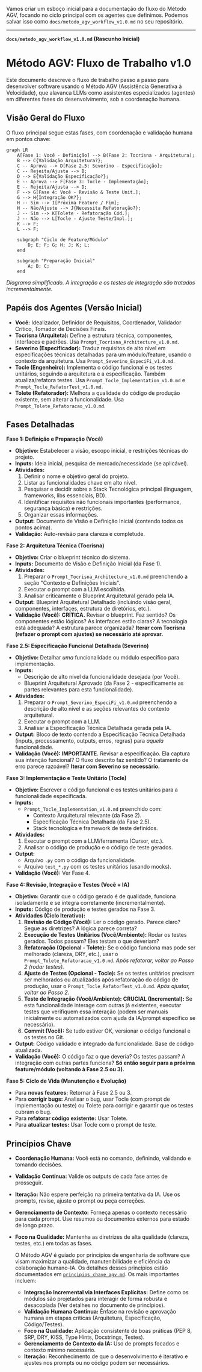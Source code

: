 Vamos criar um esboço inicial para a documentação do fluxo do Método AGV, focando no ciclo principal com os agentes que definimos. Podemos salvar isso como `docs/metodo_agv_workflow_v1.0.md` no seu repositório.

---

**`docs/metodo_agv_workflow_v1.0.md` (Rascunho Inicial)**

# Método AGV: Fluxo de Trabalho v1.0

Este documento descreve o fluxo de trabalho passo a passo para desenvolver software usando o Método AGV (Assistência Generativa à Velocidade), que alavanca LLMs como assistentes especializados (agentes) em diferentes fases do desenvolvimento, sob a coordenação humana.

## Visão Geral do Fluxo

O fluxo principal segue estas fases, com coordenação e validação humana em pontos chave:

```mermaid
graph LR
    A[Fase 1: Você - Definição] --> B(Fase 2: Tocrisna - Arquitetura);
    B --> C{Validação Arquitetura?};
    C -- Aprova --> D[Fase 2.5: Severino - Especificação];
    C -- Rejeita/Ajusta --> B;
    D --> E{Validação Especificação?};
    E -- Aprova --> F[Fase 3: Tocle - Implementação];
    E -- Rejeita/Ajusta --> D;
    F --> G[Fase 4: Você - Revisão & Teste Unit.];
    G --> H{Integração OK?};
    H -- Sim --> I[Próxima Feature / Fim];
    H -- Não/Ajuste --> J{Necessita Refatoração?};
    J -- Sim --> K[Tolete - Refatoração Cód.];
    J -- Não --> L[Tocle - Ajuste Teste/Impl.];
    K --> F;
    L --> F;

    subgraph "Ciclo de Feature/Módulo"
        D; E; F; G; H; J; K; L;
    end

    subgraph "Preparação Inicial"
        A; B; C;
    end

```

*Diagrama simplificado. A integração e os testes de integração são tratados incrementalmente.*

## Papéis dos Agentes (Versão Inicial)

*   **Você:** Idealizador, Definidor de Requisitos, Coordenador, Validador Crítico, Tomador de Decisões Finais.
*   **Tocrisna (Arquiteta):** Define a estrutura técnica, componentes, interfaces e padrões. Usa `Prompt_Tocrisna_Architecture_v1.0.md`.
*   **Severino (Especificador):** Traduz requisitos de alto nível em especificações técnicas detalhadas para um módulo/feature, usando o contexto da arquitetura. Usa `Prompt_Severino_EspeciFi_v1.0.md`.
*   **Tocle (Engenheiro):** Implementa o código funcional e os testes unitários, seguindo a arquitetura e a especificação. Também atualiza/refatora testes. Usa `Prompt_Tocle_Implementation_v1.0.md` e `Prompt_Tocle_RefatorTest_v1.0.md`.
*   **Tolete (Refatorador):** Melhora a qualidade do código de produção existente, sem alterar a funcionalidade. Usa `Prompt_Tolete_Refatoracao_v1.0.md`.

## Fases Detalhadas

**Fase 1: Definição e Preparação (Você)**

*   **Objetivo:** Estabelecer a visão, escopo inicial, e restrições técnicas do projeto.
*   **Inputs:** Ideia inicial, pesquisa de mercado/necessidade (se aplicável).
*   **Atividades:**
    1.  Definir o nome e objetivo geral do projeto.
    2.  Listar as funcionalidades chave em alto nível.
    3.  Pesquisar e decidir sobre a Stack Tecnológica principal (linguagem, frameworks, libs essenciais, BD).
    4.  Identificar requisitos não funcionais importantes (performance, segurança básica) e restrições.
    5.  Organizar essas informações.
*   **Output:** Documento de Visão e Definição Inicial (contendo todos os pontos acima).
*   **Validação:** Auto-revisão para clareza e completude.

**Fase 2: Arquitetura Técnica (Tocrisna)**

*   **Objetivo:** Criar o blueprint técnico do sistema.
*   **Inputs:** Documento de Visão e Definição Inicial (da Fase 1).
*   **Atividades:**
    1.  Preparar o `Prompt_Tocrisna_Architecture_v1.0.md` preenchendo a seção "Contexto e Definições Iniciais".
    2.  Executar o prompt com a LLM escolhida.
    3.  Analisar criticamente o Blueprint Arquitetural gerado pela IA.
*   **Output:** Blueprint Arquitetural Detalhado (incluindo visão geral, componentes, interfaces, estrutura de diretórios, etc.).
*   **Validação (Você): CRÍTICA.** Revisar o blueprint. Faz sentido? Os componentes estão lógicos? As interfaces estão claras? A tecnologia está adequada? A estrutura parece organizada? **Iterar com Tocrisna (refazer o prompt com ajustes) se necessário até aprovar.**

**Fase 2.5: Especificação Funcional Detalhada (Severino)**

*   **Objetivo:** Detalhar *uma* funcionalidade ou módulo específico para implementação.
*   **Inputs:**
    *   Descrição de alto nível da funcionalidade desejada (por Você).
    *   Blueprint Arquitetural Aprovado (da Fase 2 - especificamente as partes relevantes para esta funcionalidade).
*   **Atividades:**
    1.  Preparar o `Prompt_Severino_EspeciFi_v1.0.md` preenchendo a descrição de alto nível e as seções relevantes do contexto arquitetural.
    2.  Executar o prompt com a LLM.
    3.  Analisar a Especificação Técnica Detalhada gerada pela IA.
*   **Output:** Bloco de texto contendo a Especificação Técnica Detalhada (inputs, processamento, outputs, erros, regras) para *aquela* funcionalidade.
*   **Validação (Você): IMPORTANTE.** Revisar a especificação. Ela captura sua intenção funcional? O fluxo descrito faz sentido? O tratamento de erro parece razoável? **Iterar com Severino se necessário.**

**Fase 3: Implementação e Teste Unitário (Tocle)**

*   **Objetivo:** Escrever o código funcional e os testes unitários para a funcionalidade especificada.
*   **Inputs:**
    *   `Prompt_Tocle_Implementation_v1.0.md` preenchido com:
        *   Contexto Arquitetural relevante (da Fase 2).
        *   Especificação Técnica Detalhada (da Fase 2.5).
        *   Stack tecnológica e framework de teste definidos.
*   **Atividades:**
    1.  Executar o prompt com a LLM/ferramenta (Cursor, etc.).
    2.  Analisar o código de produção e o código de teste gerados.
*   **Output:**
    *   Arquivo `.py` com o código da funcionalidade.
    *   Arquivo `test_*.py` com os testes unitários (usando mocks).
*   **Validação (Você):** Ver Fase 4.

**Fase 4: Revisão, Integração e Testes (Você + IA)**

*   **Objetivo:** Garantir que o código gerado é de qualidade, funciona isoladamente e se integra corretamente (incrementalmente).
*   **Inputs:** Código de produção e testes gerados na Fase 3.
*   **Atividades (Ciclo Iterativo):**
    1.  **Revisão de Código (Você):** Ler o código gerado. Parece claro? Segue as diretrizes? A lógica parece correta?
    2.  **Execução de Testes Unitários (Você/Ambiente):** Rodar os testes gerados. Todos passam? Eles testam o que deveriam?
    3.  **Refatoração (Opcional - Tolete):** Se o código funciona mas pode ser melhorado (clareza, DRY, etc.), usar o `Prompt_Tolete_Refatoracao_v1.0.md`. *Após refatorar, voltar ao Passo 2 (rodar testes).*
    4.  **Ajuste de Testes (Opcional - Tocle):** Se os testes unitários precisam ser melhorados ou atualizados após refatoração do código de produção, usar o `Prompt_Tocle_RefatorTest_v1.0.md`. *Após ajustar, voltar ao Passo 2.*
    5.  **Teste de Integração (Você/Ambiente):** **CRUCIAL (Incremental):** Se esta funcionalidade interage com outras já existentes, executar testes que verifiquem essa interação (podem ser manuais inicialmente ou automatizados com ajuda da IA/prompt específico se necessário).
    6.  **Commit (Você):** Se tudo estiver OK, versionar o código funcional e os testes no Git.
*   **Output:** Código validado e integrado da funcionalidade. Base de código atualizada.
*   **Validação (Você):** O código faz o que deveria? Os testes passam? A integração com outras partes funciona? **Só então seguir para a próxima feature/módulo (voltando à Fase 2.5 ou 3).**

**Fase 5: Ciclo de Vida (Manutenção e Evolução)**

*   Para **novas features:** Retornar à Fase 2.5 ou 3.
*   Para **corrigir bugs:** Analisar o bug, usar Tocle (com prompt de implementação ou teste) ou Tolete para corrigir e garantir que os testes cubram o bug.
*   Para **refatorar código existente:** Usar Tolete.
*   Para **atualizar testes:** Usar Tocle com o prompt de teste.

## Princípios Chave

*   **Coordenação Humana:** Você está no comando, definindo, validando e tomando decisões.
*   **Validação Contínua:** Valide os outputs de cada fase antes de prosseguir.
*   **Iteração:** Não espere perfeição na primeira tentativa da IA. Use os prompts, revise, ajuste o prompt ou peça correções.
*   **Gerenciamento de Contexto:** Forneça apenas o contexto necessário para cada prompt. Use resumos ou documentos externos para estado de longo prazo.
*   **Foco na Qualidade:** Mantenha as diretrizes de alta qualidade (clareza, testes, etc.) em todas as fases.

    
    O Método AGV é guiado por princípios de engenharia de software que visam maximizar a qualidade, manutenibilidade e eficiência da colaboração humano-IA. Os detalhes desses princípios estão documentados em [`principios_chave_agv.md`](./principios_chave_agv.md). Os mais importantes incluem:

    *   **Integração Incremental via Interfaces Explícitas:** Define como os módulos são projetados para interagir de forma robusta e desacoplada (Ver detalhes no documento de princípios).
    *   **Validação Humana Contínua:** Ênfase na revisão e aprovação humana em etapas críticas (Arquitetura, Especificação, Código/Testes).
    *   **Foco na Qualidade:** Aplicação consistente de boas práticas (PEP 8, SRP, DRY, KISS, Type Hints, Docstrings, Testes).
    *   **Gerenciamento de Contexto da IA:** Uso de prompts focados e contexto mínimo necessário.
    *   **Iteração:** Reconhecimento de que o desenvolvimento é iterativo e ajustes nos prompts ou no código podem ser necessários.